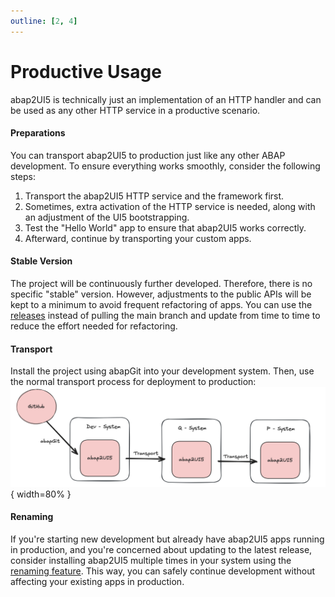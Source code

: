 ```yaml
---
outline: [2, 4]
---
```


# Productive Usage

abap2UI5 is technically just an implementation of an HTTP handler and can be used as any other HTTP service in a productive scenario.

#### Preparations
You can transport abap2UI5 to production just like any other ABAP development. To ensure everything works smoothly, consider the following steps:
1. Transport the abap2UI5 HTTP service and the framework first.
2. Sometimes, extra activation of the HTTP service is needed, along with an adjustment of the UI5 bootstrapping.
3. Test the "Hello World" app to ensure that abap2UI5 works correctly.
4. Afterward, continue by transporting your custom apps.

#### Stable Version
The project will be continuously further developed. Therefore, there is no specific "stable" version. However, adjustments to the public APIs will be kept to a minimum to avoid frequent refactoring of apps. You can use the [releases](https://github.com/abap2ui5/abap2ui5/releases/) instead of pulling the main branch and update from time to time to reduce the effort needed for refactoring.

#### Transport
Install the project using abapGit into your development system. Then, use the normal transport process for deployment to production:
![alt text](image-3.png){ width=80% }

#### Renaming
If you're starting new development but already have abap2UI5 apps running in production, and you're concerned about updating to the latest release, consider installing abap2UI5 multiple times in your system using the [renaming feature](/advanced/renaming). This way, you can safely continue development without affecting your existing apps in production.